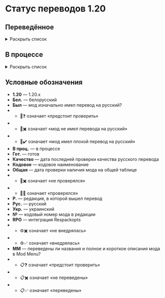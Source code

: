 # Статус переводов 1.20

## Переведённое

<details>
<summary>Раскрыть список</summary>

| Р.  | Название | Кодовое | Версия | Перевод | 🗿 Был | ✨ Качество | 📰 На главной? | № | ⚙️ RPO | 📋 MM |
| --- | -------- | ------- | ------ | ------- | - | - | - | - | - | - |
| 1.0 | All the Fan Made Discs | all_the_fan_made_discs | 0.5.6 | Рус. гот. | 🗿❓ | ✨✖️ | 📰✖️ | 1 | ⚙️✖️ | 📋❓ |
| 1.0 | Cloth Config API | cloth-config2 | 13.0.121 | Рус. гот. | 🗿❓ | ✨✖️ | 📰✖️ | 2 | ⚙️✖️ | 📋❓ |
| 1.0 | e4mc | e4mc_minecraft | 4.0.1 | Рус. и укр. гот. | 🗿❓ | ✨✖️ | 📰✖️ | 3 | ⚙️✖️ | 📋❓ |
| 1.0 | Endless Music | endless_music | 1.1 | Рус. гот. | 🗿❓ | ✨✖️ | 📰✖️ | 4 | ⚙️✖️ | 📋❓ |
| 1.0 | Entity Culling | entityculling | 1.4.3.1 | Рус. гот. | 🗿❓ | ✨✖️ | 📰✖️ | 5 | ⚙️✖️ | 📋❓ |
| 1.0 | Mica | mica | 1.0.1 | Рус. гот. | 🗿❓ | ✨✖️ | 📰✖️ | 6 | ⚙️✖️ | 📋❓ |
| 1.0 | More Music Discs | morediscs | 33 | Рус. гот. | 🗿❓ | ✨✖️ | 📰✖️ | 7 | ⚙️✖️ | 📋❓ |
| 1.0 | Thigh highs etc. | thigh_highs_etc | 1.0.4 | Рус. гот. | 🗿❓ | ✨✖️ | 📰✖️ | 8 | ⚙️✖️ | 📋❓ |
| 1.0 | Tool Stats | toolstats | 16.0.7 | Рус. гот. | 🗿❓ | ✨✖️ | 📰✖️ | 1 | ⚙️✖️ | 📋❓ |
| 1.1 | Bad Wither No Cookie - Reloaded | bwncr | 3.17 | Рус. гот. | 🗿❓ | ✨✖️ | 📰✖️ | 2 | ⚙️✖️ | 📋❓ |
| 1.1 | Clear Despawn | cleardespawn | 1.1.15 | Рус. гот. | 🗿❓ | ✨✖️ | 📰✖️ | 3 | ⚙️✖️ | 📋❓ |
| 1.1 | Cosmetic Armor | cosmetic-armor | 1.4 | Рус. гот. | 🗿❓ | ✨✖️ | 📰✖️ | 4 | ⚙️✖️ | 📋❓ |
| 1.1 | Enhanced Attack Indicator | enhanced_attack_indicator | 1.0.4 | Рус. гот. | 🗿❓ | ✨✖️ | 📰✖️ | 5 | ⚙️✖️ | 📋❓ |
| 1.1 | Idwtialsimmoedm | idwtialsimmoedm | 0.3 | Рус. гот. | 🗿❓ | ✨✖️ | 📰✖️ | 6 | ⚙️✖️ | 📋❓ |
| 1.1 | Make Bubbles Pop | make_bubbles_pop | 0.2 | Рус. гот. | 🗿❓ | ✨✖️ | 📰✖️ | 7 | ⚙️✖️ | 📋❓ |
| 1.1 | Title Fixer | titlefixer | 1.0 | Рус. гот. | 🗿❓ | ✨✖️ | 📰✖️ | 8 | ⚙️✖️ | 📋❓ |
| 1.2 | Additional Additions | additionaladditions | 6.1 | Рус. гот. | 🗿❓ | ✨✖️ | 📰✖️ | 1 | ⚙️✖️ | 📋❓ |
| 1.2 | Cave Dweller | cave_dweller | 1.4.0 | Рус. гот. | 🗿❓ | ✨✖️ | 📰✖️ | 2 | ⚙️✖️ | 📋❓ |
| 1.2 | Cave Dweller Evolved | cave_dweller | 1.4.0 | Рус. гот. | 🗿❓ | ✨✖️ | 📰✖️ | 3 | ⚙️✖️ | 📋❓ |
| 1.2 | Chat Heads | chatheads | 0.10.32 | Рус. гот. | 🗿❓ | ✨✖️ | 📰✖️ | 4 | ⚙️✖️ | 📋❓ |
| 1.2 | Full Brightness Toggle | fullbrightnesstoggle | 4.0 | Рус. гот. | 🗿❓ | ✨✖️ | 📰✖️ | 5 | ⚙️✖️ | 📋❓ |
| 1.2 | LibJF | libjf-config-core | 3.14.3 | Рус. гот. | 🗿❓ | ✨✖️ | 📰✖️ | 6 | ⚙️✖️ | 📋❓ |
| 1.2 | LibJF | libjf-config-network-v0 | 3.14.3 | Рус. гот. | 🗿❓ | ✨✖️ | 📰✖️ | 6 | ⚙️✖️ | 📋❓ |
| 1.2 | LibJF | libjf-config-ui-tiny-testmod | 3.14.3 | Рус. гот. | 🗿❓ | ✨✖️ | 📰✖️ | 6 | ⚙️✖️ | 📋❓ |
| 1.2 | LibJF | libjf-config-ui-tiny| 3.14.3 | Рус. гот. | 🗿❓ | ✨✖️ | 📰✖️ | 6 | ⚙️✖️ | 📋❓ |
| 1.2 | LibJF | libjf-translate-v0 | 3.14.3 | Рус. гот. | 🗿❓ | ✨✖️ | 📰✖️ | 6 | ⚙️✖️ | 📋❓ |
| 1.2 | Look | look | 1.0.1 | Рус. гот. | 🗿❓ | ✨✖️ | 📰✖️ | 7 | ⚙️✖️ | 📋❓ |
| 1.2 | Lycanthropy | lycanthropy | 1.1.0 | Рус. гот. | 🗿❓ | ✨✖️ | 📰✖️ | 8 | ⚙️✖️ | 📋❓ |
| 1.2 | Respackopts | respackopts | 4.7.2 | Рус. гот. | 🗿❓ | ✨✖️ | 📰✖️ | 1 | ⚙️✖️ | 📋❓ |
| 1.2 | SimplyStatus | simplystatus | 2.1 | Рус. гот. | 🗿✖️ | ✨✅ 24.5.2024 | 📰✖️ 24.5.2024 | 2 | ⚙️✖️ | 📋❓ |
| 1.2 | The Fellow Furries Mod | fellow_furries_mod | 1.0 | Рус. гот. | 🗿❓ | ✨✖️ | 📰✖️ | 3 | ⚙️✖️ | 📋❓ |
| 1.3 | Animatica | animatica | 0.6 | Рус. гот. | 🗿❓ | ✨✖️ | 📰✖️ | 4 | ⚙️✖️ | 📋❓ |
| 1.3 | Dynamic FPS | dynamic_fps | 3.4.4 | Рус. гот. | 🗿❓ | ✨✖️ | 📰✖️ | 5 | ⚙️✖️ | 📋❓ |
| 1.3 | Fabric | fabric | 0.15.10, 0.97.8 | Рус. гот. | 🗿❓ | ✨✖️ | 📰✖️ | 6 | ⚙️✖️ | 📋❓ |
| 1.3 | Fabric | fabric-gamerule-test | 0.15.10, 0.97.8 | Рус. гот. | 🗿❓ | ✨✖️ | 📰✖️ | 6 | ⚙️✖️ | 📋❓ |
| 1.3 | Fabric | fabric-particles-v1-testmod | 0.15.10, 0.97.8 | Рус. гот. | 🗿❓ | ✨✖️ | 📰✖️ | 6 | ⚙️✖️ | 📋❓ |
| 1.3 | Fabric | fabric-registry-sync-v0 | 0.15.10, 0.97.8 | Рус. гот. | 🗿❓ | ✨✖️ | 📰✖️ | 6 | ⚙️✖️ | 📋❓ |
| 1.3 | Fabric | fabric-resource-loader-v0 | 0.15.10, 0.97.8 | Рус. гот. | 🗿❓ | ✨✖️ | 📰✖️ | 6 | ⚙️✖️ | 📋❓ |
| 1.3 | FabricSkyBoxes | fabricskyboxes | 0.7.3 | Рус. и тат. гот. | 🗿❓ | ✨✖️ | 📰✖️ | 7 | ⚙️✖️ | 📋❓ |
| 1.3 | FabricSkyBoxes Interop | fsb-interop | 1.3.6 build 52 | Рус. гот. | 🗿✖️ | ✨✖️ | 📰✖️ | 8 | ⚙️✖️ | 📋❓ |
| 1.3 | Loqui | loqui | 0.2.0 | Рус. гот. | 🗿✖️ | ✨✖️ | 📰✖️ | 1 | ⚙️✅ | 📋❓ |
| 1.3 | Mod Menu | modmenu | 9.2.0 beta 2 | Рус. гот., тат. в проц. | 🗿✖️ | ✨✅ 23.5.2024 | 📰✅ 23.5.2024 | 2 | ⚙️✅ | 📋❓ |
| 1.4 | AppleSkin | appleskin | 3.0 | Рус. и бел. гот. | 🗿✔️ | ✨✅ 8.5.2024 | 📰✅ 8.5.2024 | 3 | ⚙️✖️ | 📋❓ |
| 1.4 | Dark Mode Everywhere | darkmodeeverywhere | 1.2.2 | Рус. и бел. гот. | 🗿✖️ | ✨✅ 8.5.2024 | 📰✅ 8.5.2024 | 4 | ⚙️✖️ | 📋❓ |
| 1.4 | Guardians Galore | guardiansgalore | 3.1 | Рус. гот. | 🗿✖️ | ✨✅ 23.5.2024 | 📰✅ 23.5.2024 | 5 | ⚙️✖️ | 📋❓ |
| 1.4 | The Twilight Forest | twilightforest | 4.4.2276 | Рус. гот. | 🗿✔️ | ✨✅ 24.5.2024 | 📰✅ 24.5.2024 | 6 | ⚙️✖️ | 📋❓ |
</details>

## В процессе

<details>
<summary>Раскрыть список</summary>

| Р. | Название | Кодовое | Версия | Перевод | 🗿 Был | ✨ Качество | 📰 На главной? | № | ⚙️ RPO | 📋 MM |
| -- | -------- | ------- | ------ | ------- | - | - | - | - | - | - |
| 1.4 | Adorn | adorn | 5.3 | Рус. в проц. | - | - | 23.5.2024 | 4 | ⚙️✖️ | 📋❓ |
| 1.4 | Applied Energistics 2 | appliedenergistics2 | 18.1.1 alpha | Рус. и тат. в проц. | - | - | - | 4 | ⚙️✖️ | 📋❓ |
| 1.4 | Botania | botania | 443 | Рус. в проц. | - | - | - | 4 | ⚙️✖️ | 📋❓ |
| 1.4 | Canvas Renderer | canvas | 20.2.2641 | Рус. в проц. | - | - | - | 4 | ⚙️✖️ | 📋❓ |
| 1.4 | Cobblemon | cobblemon | 1.4 | Рус. в проц. | - | - | - | 4 | ⚙️✖️ | 📋❓ |
| 1.4 | Delightful Creators | delightfulcreators | 1.1.8 | Рус. в проц. | - | - | - | 4 | ⚙️✖️ | 📋❓ |
| 1.4 | Embeddium++ | embeddiumplus | 1.2.7 | Рус. в проц. | - | - | - | 4 | ⚙️✖️ | 📋❓ |
| 1.4 | EMI | - | - | Рус. в проц. | - | - | - | 4 | ⚙️✖️ | 📋❓ |
| 1.4 | Enigmatic Legacy | enigmaticlegacy | 2.29.0 | Рус. в проц. | - | - | - | 4 | ⚙️✖️ | 📋❓ |
| 1.4 | Forge | forge | - | Рус. в проц. | - | - | - | 4 | ⚙️✖️ | 📋❓ |
| 1.4 | FTB Quests | ftbquests | 2001.4.2 | Рус. в проц. | Да | - | - | 4 | ⚙️✖️ | 📋❓ |
| 1.4 | Iris Shaders | iris | 1.4.17 | Рус. в проц. | - | - | - | 4 | ⚙️✖️ | 📋❓ |
| 1.4 | Iron's Spells 'n Spellbooks | irons_spellbooks | 3.1.4 | Рус. в проц. | - | - | - | 4 | ⚙️✖️ | 📋❓ |
| 1.4 | Just Enough Items | - | - | Рус. в проц. | - | - | - | 4 | ⚙️✖️ | 📋❓ |
| 1.4 | Kawaii Dishes | kawaiidishes | 1.11.1 | Рус. в проц. | - | - | - | 4 | ⚙️✖️ | 📋❓ |
| 1.4 | Mana and Artifice | mna | 3.0.0.14 | Рус. в проц. | - | - | 24.5.2024 | 4 | ⚙️✖️ | 📋❓ |
| 1.4 | MrCrayfish's Furniture Mod | - | - | Рус. в проц. | - | - | - | 4 | ⚙️✖️ | 📋❓ |
| 1.4 | Nature's Aura | naturesaura | 40.1 | Рус. в проц. | - | - | - | 4 | ⚙️✖️ | 📋❓ |
| 1.4 | NEEPMeat | meatweapons | 0.2.18-beta | Рус. в проц. | - | - | - | 4 | ⚙️✖️ | 📋❓ |
| 1.4 | NEEPMeat | neepmeat | 0.2.18-beta | Рус. в проц. | - | - | - | 4 | ⚙️✖️ | 📋❓ |
| 1.4 | Neighborly | neighborly | 1.1 | Рус. в проц. | - | - | - | 4 | ⚙️✖️ | 📋❓ |
| 1.4 | NeoForge | neoforge | 20.4 | Рус. в проц. | - | - | - | 4 | ⚙️✖️ | 📋❓ |
| 1.4 | Nevermore! | manic | 0.2.18-beta | Рус. в проц. | - | - | - | 4 | ⚙️✖️ | 📋❓ |
| 1.4 | Nevermore! | nucleus | 0.2.18-beta | Рус. в проц. | - | - | - | 4 | ⚙️✖️ | 📋❓ |
| 1.4 | Nevermore! | sanguine | 0.2.18-beta | Рус. в проц. | - | - | - | 4 | ⚙️✖️ | 📋❓ |
| 1.4 | Rats | rats | 8.1.2 | Рус. в проц. | - | - | - | 4 | ⚙️✖️ | 📋❓ |
| 1.4 | Roughly Enough Items | - | - | Рус. в проц. | - | - | - | 4 | ⚙️✖️ | 📋❓ |
| 1.4 | Sodium | sodium | 0.5.8 | Рус. в проц. | - | - | - | 4 | ⚙️✖️ | 📋❓ |
| 1.4 | Sodium Extra | sodium-extra | 0.5.4 | Рус. в проц. | - | - | - | 4 | ⚙️✖️ | 📋❓ |
| 1.4 | Tech Reborn | techreborn | 5.10.3 | Рус. в проц. | - | - | - | 4 | ⚙️✖️ | 📋❓ |
| 1.4 | ToroHealth Damage Indicators | - | - | Рус. в проц. | - | - | - | 4 | ⚙️✖️ | 📋❓ |
| 1.4 | Touhou Little Maid | touhou_little_maid | 1.1.4 | Рус. в проц. | - | - | - | 4 | ⚙️✖️ | 📋❓ |
| 1.4 | VoxelMap | - | - | Рус. в проц. | - | - | - | 4 | ⚙️✖️ | 📋❓ |
| 1.4 | Xaero's Minimap | - | - | Рус. в проц. | - | - | - | 4 | ⚙️✖️ | 📋❓ |
| 1.4 | Xenon | sodium | 0.3.11 | Рус. в проц. | - | - | - | 4 | ⚙️✖️ | 📋❓ |
| 1.4 | Xenon | xenon | 0.3.11 | Рус. в проц. | - | - | - | 4 | ⚙️✖️ | 📋❓ |
</details>

## Условные обозначения

* **1.20** — 1.20.x
* **Бел.** — белорусский
* **Был** — мод изначально имел перевод на русский?
* * 🗿❓ означает «предстоит проверить»
* * 🗿✖️ означает «мод не имел перевода на русский»
* * 🗿✔️ означает «мод имел плохой перевод на русский»
* **В проц.** — в процессе
* **Гот.** — готов
* **Качество** — дата последней проверки качества русского перевода
* **Кодовое** — кодовое наименование
* **Общая** — дата проверки наличия мода на общей таблице
* * 📰✖️ означает «не проверялся»
* * 📰✅ означает «проверялся»
* **Р.** — редакция, в которой вышел перевод
* **Рус.** — русский
* **Укр.** — украинский
* **№** — кодовый номер мода в редакции
* **RPO** — интеграция Respackopts
* * ⚙️✖️ означает «не внедрялась»
* * ⚙️✅ означает «внедрялась»
* **MM** — переведены ли названия и полное и короткое описания мода в Mod Menu?
* * 📋❓ означает «предстоит проверить»
* * 📋✖️ означает «не переведены»
* * 📋✅ означает «переведены»